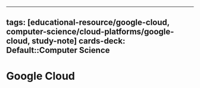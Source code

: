 
---
tags: [educational-resource/google-cloud, computer-science/cloud-platforms/google-cloud, study-note] 
cards-deck: Default::Computer Science
---

# Google Cloud


